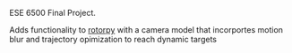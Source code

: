 ESE 6500 Final Project.

Adds functionality to [rotorpy](https://github.com/spencerfolk/rotorpy) with a camera model that incorportes motion blur and trajectory opimization to reach dynamic targets
